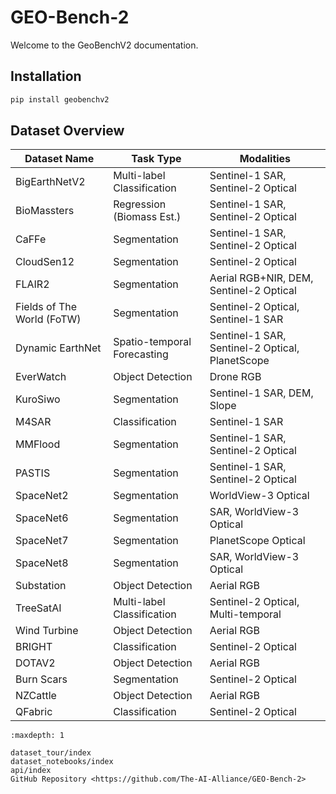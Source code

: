 # GEO-Bench-2

Welcome to the GeoBenchV2 documentation.

## Installation

```bash
pip install geobenchv2
```

## Dataset Overview

| Dataset Name      | Task Type                | Modalities                                      |
|-------------------|-------------------------|-------------------------------------------------|
| BigEarthNetV2     | Multi-label Classification | Sentinel-1 SAR, Sentinel-2 Optical              |
| BioMassters       | Regression (Biomass Est.) | Sentinel-1 SAR, Sentinel-2 Optical              |
| CaFFe             | Segmentation             | Sentinel-1 SAR, Sentinel-2 Optical              |
| CloudSen12        | Segmentation             | Sentinel-2 Optical                              |
| FLAIR2            | Segmentation             | Aerial RGB+NIR, DEM, Sentinel-2 Optical         |
| Fields of The World (FoTW) | Segmentation    | Sentinel-2 Optical, Sentinel-1 SAR              |
| Dynamic EarthNet  | Spatio-temporal Forecasting | Sentinel-1 SAR, Sentinel-2 Optical, PlanetScope|
| EverWatch         | Object Detection         | Drone RGB                                       |
| KuroSiwo          | Segmentation             | Sentinel-1 SAR, DEM, Slope                      |
| M4SAR             | Classification           | Sentinel-1 SAR                                  |
| MMFlood           | Segmentation             | Sentinel-1 SAR, Sentinel-2 Optical              |
| PASTIS            | Segmentation             | Sentinel-1 SAR, Sentinel-2 Optical              |
| SpaceNet2         | Segmentation             | WorldView-3 Optical                             |
| SpaceNet6         | Segmentation             | SAR, WorldView-3 Optical                        |
| SpaceNet7         | Segmentation             | PlanetScope Optical                             |
| SpaceNet8         | Segmentation             | SAR, WorldView-3 Optical                        |
| Substation        | Object Detection         | Aerial RGB                                      |
| TreeSatAI         | Multi-label Classification          | Sentinel-2 Optical, Multi-temporal              |
| Wind Turbine      | Object Detection         | Aerial RGB                                      |
| BRIGHT            | Classification           | Sentinel-2 Optical                              |
| DOTAV2            | Object Detection         | Aerial RGB                                      |
| Burn Scars        | Segmentation             | Sentinel-2 Optical                              |
| NZCattle          | Object Detection         | Aerial RGB                                      |
| QFabric           | Classification           | Sentinel-2 Optical    




```{toctree}
:maxdepth: 1

dataset_tour/index
dataset_notebooks/index
api/index
GitHub Repository <https://github.com/The-AI-Alliance/GEO-Bench-2>
```